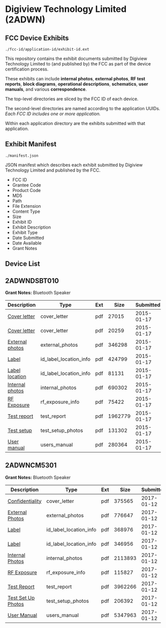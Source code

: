 # Digiview Technology Limited (2ADWN)
## FCC Device Exhibits

```
./fcc-id/application-id/exhibit-id.ext
```

This repository contains the exhibit documents submitted by Digiview Technology Limited to (and published by) the FCC as part of the device certification process.

These exhibits can include **internal photos**, **external photos**, **RF test reports**, **block diagrams**, **operational descriptions**, **schematics**, **user manuals**, and various **correspondence**.

The top-level directories are sliced by the FCC ID of each device.

The second-level directories are named according to the application UUIDs. *Each FCC ID includes one or more application.*

Within each application directory are the exhibits submitted with that application. 

## Exhibit Manifest

```
./manifest.json
```

JSON manifest which describes each exhibit submitted by Digiview Technology Limited and published by the FCC.

- FCC ID
- Grantee Code
- Product Code
- MD5
- Path
- File Extension
- Content Type
- Size
- Exhibit ID
- Exhibit Description
- Exhibit Type
- Date Submitted
- Date Available
- Grant Notes

## Device List
## 2ADWNDSBT010
**Grant Notes:** Bluetooth Speaker

| Description | Type | Ext | Size | Submitted | Available |
| ----------- | ---- | --- | ---- | --------- | --------- |
| [Cover letter](2ADWNDSBT010/ad94b19a0430d78196e32a1de0eaa640/2504805.pdf) | cover_letter | pdf | 27015 | 2015-01-17 | 2015-01-17 |
| [Cover letter](2ADWNDSBT010/ad94b19a0430d78196e32a1de0eaa640/2504806.pdf) | cover_letter | pdf | 20259 | 2015-01-17 | 2015-01-17 |
| [External photos](2ADWNDSBT010/ad94b19a0430d78196e32a1de0eaa640/2504807.pdf) | external_photos | pdf | 346298 | 2015-01-17 | 2015-01-17 |
| [Label](2ADWNDSBT010/ad94b19a0430d78196e32a1de0eaa640/2504808.pdf) | id_label_location_info | pdf | 424799 | 2015-01-17 | 2015-01-17 |
| [Label location](2ADWNDSBT010/ad94b19a0430d78196e32a1de0eaa640/2504810.pdf) | id_label_location_info | pdf | 81131 | 2015-01-17 | 2015-01-17 |
| [Internal photos](2ADWNDSBT010/ad94b19a0430d78196e32a1de0eaa640/2504812.pdf) | internal_photos | pdf | 690302 | 2015-01-17 | 2015-01-17 |
| [RF Exposure](2ADWNDSBT010/ad94b19a0430d78196e32a1de0eaa640/2504820.pdf) | rf_exposure_info | pdf | 75422 | 2015-01-17 | 2015-01-17 |
| [Test report](2ADWNDSBT010/ad94b19a0430d78196e32a1de0eaa640/2504822.pdf) | test_report | pdf | 1962779 | 2015-01-17 | 2015-01-17 |
| [Test setup](2ADWNDSBT010/ad94b19a0430d78196e32a1de0eaa640/2504826.pdf) | test_setup_photos | pdf | 131302 | 2015-01-17 | 2015-01-17 |
| [User manual](2ADWNDSBT010/ad94b19a0430d78196e32a1de0eaa640/2504827.pdf) | users_manual | pdf | 280364 | 2015-01-17 | 2015-01-17 |
## 2ADWNCM5301
**Grant Notes:** Bluetooth Speaker

| Description | Type | Ext | Size | Submitted | Available |
| ----------- | ---- | --- | ---- | --------- | --------- |
| [Confidentiality](2ADWNCM5301/72d87de9cae1555e28ddfcb6a14ba5b7/3256380.pdf) | cover_letter | pdf | 375565 | 2017-01-12 | 2017-01-14 |
| [External Photos](2ADWNCM5301/72d87de9cae1555e28ddfcb6a14ba5b7/3256381.pdf) | external_photos | pdf | 776647 | 2017-01-12 | 2017-01-14 |
| [Label](2ADWNCM5301/72d87de9cae1555e28ddfcb6a14ba5b7/3256383.pdf) | id_label_location_info | pdf | 368976 | 2017-01-12 | 2017-01-14 |
| [Label](2ADWNCM5301/72d87de9cae1555e28ddfcb6a14ba5b7/3256384.pdf) | id_label_location_info | pdf | 346956 | 2017-01-12 | 2017-01-14 |
| [Internal Photos](2ADWNCM5301/72d87de9cae1555e28ddfcb6a14ba5b7/3256382.pdf) | internal_photos | pdf | 2113893 | 2017-01-12 | 2017-01-14 |
| [RF Exposure](2ADWNCM5301/72d87de9cae1555e28ddfcb6a14ba5b7/3256389.pdf) | rf_exposure_info | pdf | 115827 | 2017-01-12 | 2017-01-14 |
| [Test Report](2ADWNCM5301/72d87de9cae1555e28ddfcb6a14ba5b7/3256388.pdf) | test_report | pdf | 3962266 | 2017-01-12 | 2017-01-14 |
| [Test Set Up Photos](2ADWNCM5301/72d87de9cae1555e28ddfcb6a14ba5b7/3256387.pdf) | test_setup_photos | pdf | 206392 | 2017-01-12 | 2017-01-14 |
| [User Manual](2ADWNCM5301/72d87de9cae1555e28ddfcb6a14ba5b7/3256390.pdf) | users_manual | pdf | 5347963 | 2017-01-12 | 2017-01-14 |
